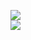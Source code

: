 [![](https://img.shields.io/badge/Made%20With-Github%20Spray-lightgrey.svg?style=for-the-badge&logo=github)](https://github.com/Annihil/github-spray#4188)  
[![](https://i.imgur.com/2DrTn0Z.gif)](https://github.com/Annihil/github-spray)